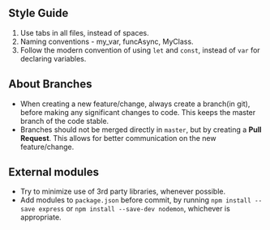 ## Style Guide
1. Use tabs in all files, instead of spaces.
2. Naming conventions - my_var, funcAsync, MyClass.
3. Follow the modern convention of using `let` and `const`, instead of `var` for declaring variables.

## About Branches
- When creating a new feature/change, always create a branch(in git), before making any significant changes to code. This keeps the master branch of the code stable.
- Branches should not be merged directly in `master`, but by creating a **Pull Request**. This allows for better communication on the new feature/change.

## External modules
- Try to minimize use of 3rd party libraries, whenever possible.
- Add modules to `package.json` before commit, by running `npm install --save express` or `npm install --save-dev nodemon`, whichever is appropriate.

